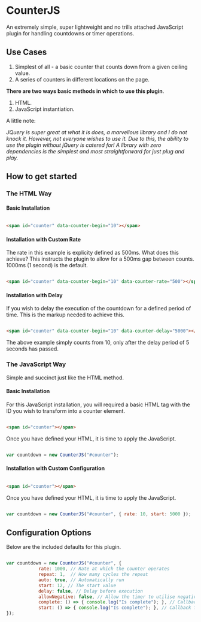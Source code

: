 # CounterJS
An extremely simple, super lightweight and no trills attached JavaScript plugin for handling countdowns or timer operations.

## Use Cases
1. Simplest of all - a basic counter that counts down from a given ceiling value.
2. A series of counters in different locations on the page. 

**There are two ways basic methods in which to use this plugin**. 

1. HTML.
2. JavaScript instantiation.

A little note:

_JQuery is super great at what it is does, a marvellous library and I do not knock it. However, not everyone wishes to use it. Due to this, the ability to use the plugin without jQuery is catered for! A library with zero dependencies is the simplest and most straightforward for just plug and play._


## How to get started

### The HTML Way 

#### Basic Installation

```html

<span id="counter" data-counter-begin="10"></span>

```
#### Installation with Custom Rate

The rate in this example is explicity defined as 500ms. What does this achieve? This instructs the plugin to allow for a 500ms gap between counts. 1000ms (1 second) is the default.

```html

<span id="counter" data-counter-begin="10" data-counter-rate="500"></span>

```

#### Installation with Delay

If you wish to delay the execution of the countdown for a defined period of time. This is the markup needed to achieve this.

```html

<span id="counter" data-counter-begin="10" data-counter-delay="5000"></span>

```

The above example simply counts from 10, only after the delay period of 5 seconds has passed.


### The JavaScript Way 

Simple and succinct just like the HTML method. 

#### Basic Installation

For this JavaScript installation, you will required a basic HTML tag with the ID you wish to transform into a counter element.

```html

<span id="counter"></span>

```

Once you have defined your HTML, it is time to apply the JavaScript.


```javascript

var countdown = new CounterJS("#counter");

```


#### Installation with Custom Configuration

```html

<span id="counter"></span>

```

Once you have defined your HTML, it is time to apply the JavaScript.


```javascript

var countdown = new CounterJS("#counter", { rate: 10, start: 5000 });

```


## Configuration Options

Below are the included defaults for this plugin.

```javascript

var countdown = new CounterJS("#counter", { 
            rate: 1000, // Rate at which the counter operates        
            repeat: 1,  // How many cycles the repeat
            auto: true, // Automatically run
            start: 12, // The start value
            delay: false, // Delay before execution
            allowNegative: false, // Allow the timer to utilise negative values
            complete: () => { console.log("Is complete"); }, // Callback function when the process is complete
            start: () => { console.log("Is complete"); }, // Callback function when the process starts
});
            
 ```




